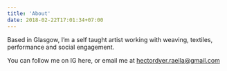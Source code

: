 ```yaml
---
title: 'About'
date: 2018-02-22T17:01:34+07:00
---
```

Based in Glasgow, I’m a self taught artist working with weaving, textiles, performance and social engagement. 

You can follow me on IG here, or email me at hectordyer.raella@gmail.com
